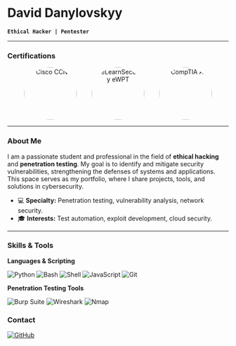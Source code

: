 # David Danylovskyy

**`Ethical Hacker | Pentester`**

---

### Certifications

<div align="center">
  <img src="https://www.itsvoltapalermo.it/wp-content/uploads/2024/04/cisco.png" alt="Cisco CCNA" width="120" style="margin-right: 30px; border-radius: 50%; vertical-align: middle;"/>
  <img src="https://www.interlogica.it/wp-content/uploads/2022/06/eWTPX_v1.png" alt="eLearnSecurity eWPT" width="120" style="margin-right: 30px; border-radius: 50%; vertical-align: middle;"/>
  <img src="https://cdn.prod.website-files.com/64e5d9235951ea488bbccad9/666585823d673a3e8fc1f148_CompTIA%20A%2B.png" alt="CompTIA A+" width="120" style="border-radius: 50%; vertical-align: middle;"/>
</div>

---

### About Me

I am a passionate student and professional in the field of **ethical hacking** and **penetration testing**. My goal is to identify and mitigate security vulnerabilities, strengthening the defenses of systems and applications. This space serves as my portfolio, where I share projects, tools, and solutions in cybersecurity.

- 💻 **Specialty:** Penetration testing, vulnerability analysis, network security.
- 🎓 **Interests:** Test automation, exploit development, cloud security.

---

### Skills & Tools

**Languages & Scripting**


![Python](https://img.shields.io/badge/Python-3776AB?style=for-the-badge&logo=python&logoColor=white)
![Bash](https://img.shields.io/badge/Bash-4EAA25?style=for-the-badge&logo=gnu-bash&logoColor=white)
![Shell](https://img.shields.io/badge/Shell-121011?style=for-the-badge&logo=gnubash&logoColor=white)
![JavaScript](https://img.shields.io/badge/JavaScript-F7DF1E?style=for-the-badge&logo=javascript&logoColor=black)
![Git](https://img.shields.io/badge/Git-F05032?style=for-the-badge&logo=git&logoColor=white)

**Penetration Testing Tools**

![Burp Suite](https://img.shields.io/badge/Burp_Suite-FF7730?style=for-the-badge&logo=burp-suite&logoColor=white)
![Wireshark](https://img.shields.io/badge/Wireshark-1679A7?style=for-the-badge&logo=wireshark&logoColor=white)
![Nmap](https://img.shields.io/badge/Nmap-CC3333?style=for-the-badge&logo=nmap&logoColor=white)

### Contact

[![GitHub](https://img.shields.io/badge/GitHub-100000?style=for-the-badge&logo=github&logoColor=white)](https://github.com/DavidDskyy)
